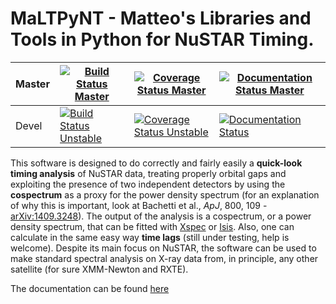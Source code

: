 # MaLTPyNT - Matteo's Libraries and Tools in Python for NuSTAR Timing.

| Master | [![Build Status Master](https://travis-ci.org/matteobachetti/MaLTPyNT.svg?branch=master)](https://travis-ci.org/matteobachetti/MaLTPyNT) | [![Coverage Status Master](https://coveralls.io/repos/matteobachetti/MaLTPyNT/badge.svg?branch=master&service=github)](https://coveralls.io/github/matteobachetti/MaLTPyNT?branch=master) | [![Documentation Status Master](https://readthedocs.org/projects/pip/badge/?version=latest)](https://readthedocs.org/projects/pip/badge/?version=latest) |
| ------------- | ----------- | ------------- | ----------- |
| Devel |  [![Build Status Unstable](https://travis-ci.org/matteobachetti/MaLTPyNT.svg?branch=unstable)](https://travis-ci.org/matteobachetti/MaLTPyNT) | [![Coverage Status Unstable](https://coveralls.io/repos/matteobachetti/MaLTPyNT/badge.svg?branch=unstable&service=github)](https://coveralls.io/github/matteobachetti/MaLTPyNT?branch=unstable) | [![Documentation Status](https://readthedocs.org/projects/pip/badge/?version=latest)](https://readthedocs.org/projects/pip/badge/?version=latest) |


This software is designed to do correctly and fairly easily a **quick-look timing analysis** of NuSTAR data, treating properly orbital gaps and exploiting the presence of two independent detectors by using the **cospectrum** as a proxy for the power density spectrum (for an explanation of why this is important, look at Bachetti et al., _ApJ_, 800, 109 -[arXiv:1409.3248](http://arxiv.org/abs/1409.3248)). The output of the analysis is a cospectrum, or a power density spectrum, that can be fitted with [Xspec](http://heasarc.gsfc.nasa.gov/xanadu/xspec/) or [Isis](http://space.mit.edu/home/mnowak/isis_vs_xspec/mod.html). Also, one can calculate in the same easy way **time lags** (still under testing, help is welcome).
Despite its main focus on NuSTAR, the software can be used to make standard spectral analysis on X-ray data from, in principle, any other satellite (for sure XMM-Newton and RXTE).

The documentation can be found [here](http://maltpynt.readthedocs.org/en/latest/)

